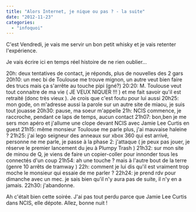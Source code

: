 ```yaml
---
title: "Alors Internet, je nique ou pas ? - la suite"
date: "2012-11-23"
categories: 
  - "infoquoi"
---
```


C'est Vendredi, je vais me servir un bon petit whisky et je vais retenter l'expérience.

Je vais écrire ici en temps réel histoire de ne rien oublier...

20h: deux tentatives de contact, je réponds, plus de nouvelles des 2 gars 20h10: un mec bi de Toulouse me trouve mignon, un autre veut bien faire des trucs mais ça s'arrête au touche pipi (gné?) 20:20: M. Toulouse veut tout connaitre de ma vie ( JE VEUX NIQUER !!! ) et me fait savoir qu'il est retraité (donc très vieux ). Je crois que c'est foutu pour lui aussi 20h25: mon gode, on m'adresse aussi la parole sur un autre site de miaou, je suis tout jouasse 20h30: pause, ma soeur m'appelle 21h: NCIS commence, je raccroche, pendant ce laps de temps, aucun contact 21h07: bon,ben je me sers mon apéro et j'allume une clope devant NCIS avec Jamie Lee Curtis en guest 21h15: même monsieur Toulouse me parle plus, j'ai mauvaise haleine ? 21h25: j'ai lego seigneur des anneaux sur xbox 360 qui est arrivé, personne ne me parle, je passe à la phase 2: j'attaque ( je peux pas jouer, je réserve le premier lancement du jeu à Plumpy Trash ) 21h32: sur mon site de minou de Q, je viens de faire un copier-coller pour innonder tous les connectés d'un coup 21h54: ah une touche ? mais à l'autre bout de la terre (genre 10 arrêts de tramway ) 22h: comment je lui dis qu'il est vraiment trop moche le monsieur qui essaie de me parler ? 22h24: je prend rdv pour dimanche avec un mec. je sais bien qu'il n'y aura pas de suite, il n'y en a jamais. 22h30: j'abandonne.

Ah c'était bien cette soirée. J'ai pas tout perdu parce que Jamie Lee Curtis dans NCIS, elle dépote. Allez, bonne nuit !
